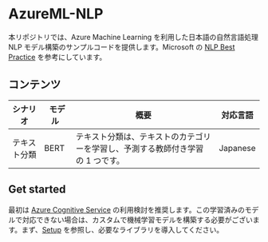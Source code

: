 # AzureML-NLP

本リポジトリでは、Azure Machine Learning を利用した日本語の自然言語処理 NLP モデル構築のサンプルコードを提供します。Microsoft の [NLP Best Practice](https://github.com/microsoft/nlp-recipes) を参考にしています。

## コンテンツ

| シナリオ                 | &nbsp;モデル&nbsp; | 概要 |対応言語|
|-------------------------| ------------------- |-------|---|
|テキスト分類               | BERT | テキスト分類は、テキストのカテゴリーを学習し、予測する教師付き学習の 1 つです。 |Japanese|

## Get started

最初は [Azure Cognitive Service](https://azure.microsoft.com/ja-jp/services/cognitive-services/) の利用検討を推奨します。この学習済みのモデルで対応できない場合は、カスタムで機械学習モデルを構築する必要がございます。まず、[Setup](Setup.md) を参照し、必要なライブラリを導入してください。